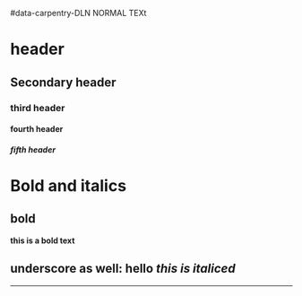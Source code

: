 #data-carpentry-DLN
NORMAL TEXt



# header

## Secondary header
### third header
#### fourth header
##### fifth header
# Bold and italics
## bold
**this is a bold text**

underscore as well: __hello__
*this is italiced*
---
***
